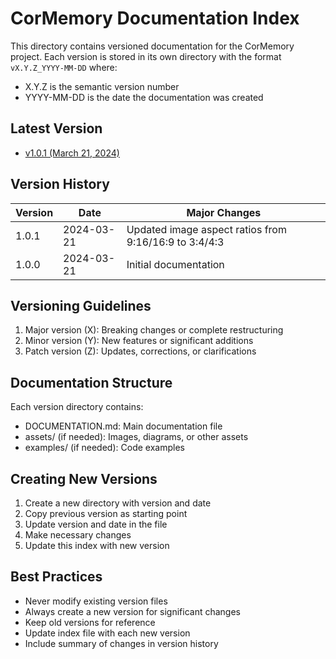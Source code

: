 # CorMemory Documentation Index

This directory contains versioned documentation for the CorMemory project. Each version is stored in its own directory with the format `vX.Y.Z_YYYY-MM-DD` where:
- X.Y.Z is the semantic version number
- YYYY-MM-DD is the date the documentation was created

## Latest Version
- [v1.0.1 (March 21, 2024)](./v1.0.1_2024-03-21/DOCUMENTATION.md)

## Version History
| Version | Date | Major Changes |
|---------|------|---------------|
| 1.0.1 | 2024-03-21 | Updated image aspect ratios from 9:16/16:9 to 3:4/4:3 |
| 1.0.0 | 2024-03-21 | Initial documentation |

## Versioning Guidelines
1. Major version (X): Breaking changes or complete restructuring
2. Minor version (Y): New features or significant additions
3. Patch version (Z): Updates, corrections, or clarifications

## Documentation Structure
Each version directory contains:
- DOCUMENTATION.md: Main documentation file
- assets/ (if needed): Images, diagrams, or other assets
- examples/ (if needed): Code examples

## Creating New Versions
1. Create a new directory with version and date
2. Copy previous version as starting point
3. Update version and date in the file
4. Make necessary changes
5. Update this index with new version

## Best Practices
- Never modify existing version files
- Always create a new version for significant changes
- Keep old versions for reference
- Update index file with each new version
- Include summary of changes in version history 